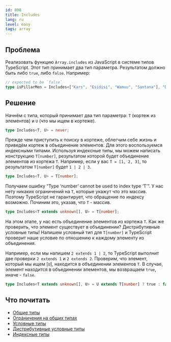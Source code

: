 ```yaml
---
id: 898
title: Includes
lang: ru
level: easy
tags: array
---
```


## Проблема

Реализовать функцию `Array.includes` из JavaScript в системе типов TypeScript.
Этот тип принимает два тип параметра.
Результатом должно быть либо `true`, либо `false`.
Например:

```typescript
// expected to be `false`
type isPillarMen = Includes<["Kars", "Esidisi", "Wamuu", "Santana"], "Dio">;
```

## Решение

Начнём с типа, который принимает два тип параметра: `T` (кортеж из элементов) и `U` (что мы ищем в кортеже).

```typescript
type Includes<T, U> = never;
```

Прежде чем приступить к поиску в кортеже, облегчим себе жизнь и приведём кортеж в объединение элементов.
Для этого воспользуемся индексными типами.
Используя индексные типы, мы можем написать конструкцию `T[number]`, результатом которой будет объединение элементов из кортежа `T`.
Например, если у вас `T = [1, 2, 3]`, то результатом `T[number]` будет `1 | 2 | 3`.

```typescript
type Includes<T, U> = T[number];
```

Получаем ошибку “Type ‘number’ cannot be used to index type ‘T’”.
У нас нету никаких ограничений на `T`, которые укажут что это массив.
Поэтому TypeScript не гарантирует, что обращение по индексу возможно.
Починим это, указав, что `T` - массив.

```typescript
type Includes<T extends unknown[], U> = T[number];
```

На этом этапе, у нас есть объединение элементов из кортежа `T`.
Как же проверить, что элемент существует в объединении?
Дистрибутивные условные типы!
Напишем условный тип для `T[number]` и TypeScript проверит наше условие по отношению к каждому элементу из объединения.

Например, если мы напишем `2 extends 1 | 2`, то TypeScript выполнит две проверки `2 extends 1` и `2 extends 2`.
Проверим, что элемент, который мы ищем [`U`], находится в объединении элементов `T`.
В случае, элемент находится в объединении элементов, мы возвращаем `true`, иначе - `false`.

```typescript
type Includes<T extends unknown[], U> = U extends T[number] ? true : false;
```

## Что почитать

- [Общие типы](https://www.typescriptlang.org/docs/handbook/2/generics.html)
- [Ограничения на общих типах](https://www.typescriptlang.org/docs/handbook/2/generics.html#generic-constraints)
- [Условные типы](https://www.typescriptlang.org/docs/handbook/2/conditional-types.html)
- [Дистрибутивные условные типы](https://www.typescriptlang.org/docs/handbook/2/conditional-types.html#distributive-conditional-types)
- [Индексные типы](https://www.typescriptlang.org/docs/handbook/2/indexed-access-types.html)
